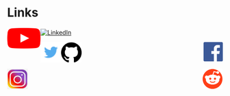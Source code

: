# Links
<a align="left" href="https://www.youtube.com/channel/UC5TCo8gN5fILJ2sojGcOpxA"><img src="youtube_social_icon_red.png" alt="YouTube" align="left" height="48" width="78" ></a>

<a align="center" href="http://linkedin.com/in/analupadhyay1998"><img src="Linkedin-Logo-2003–2011.png" alt="LinkedIn" align="center" height="55" width="82" ></a>

<a align="right" href="https://www.facebook.com/InnovationbyAnalupadhyay/"><img src="584ac2d03ac3a570f94a666d.png" alt="Facebook" align="right" height="45" width="45" ></a>


<a align="left" href="https://twitter.com/InnovationInyou"><img src="580b57fcd9996e24bc43c53e.png" alt="Twitter" align="left" height="48" width="48" ></a>

<a align="center" href="https://github.com/InnovationInyou"><img src="25231.png" alt="github" align="center" height="48" width="48" ></a>

<a align="right" href="https://www.reddit.com/u/Creativeinsaan/?utm_source=share&utm_medium=ios_app&utm_name=iossmf"><img src="iDdntscPf-nfWKqzHRGFmhVxZm4hZgaKe5oyFws-yzA.png" alt="reddit" align="right" height="48" width="48" ></a>

<!-- <br /> -->
<!-- --- -->

<a align="left" href="https://instagram.com/innovationin_you?igshid=1fkp8yasn425p"><img src="7172161b580470deb78078669236d2c1.jpg" alt="Instagram" align="left" height="48" width="48" ></a> 
